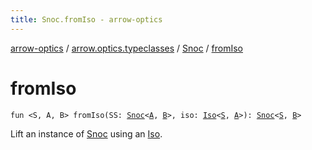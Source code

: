```yaml
---
title: Snoc.fromIso - arrow-optics
---
```


[arrow-optics](../../index.html) / [arrow.optics.typeclasses](../index.html) / [Snoc](index.html) / [fromIso](./from-iso.html)

# fromIso

`fun <S, A, B> fromIso(SS: `[`Snoc`](index.html)`<`[`A`](from-iso.html#A)`, `[`B`](from-iso.html#B)`>, iso: `[`Iso`](../../arrow.optics/-iso.html)`<`[`S`](from-iso.html#S)`, `[`A`](from-iso.html#A)`>): `[`Snoc`](index.html)`<`[`S`](from-iso.html#S)`, `[`B`](from-iso.html#B)`>`

Lift an instance of [Snoc](index.html) using an [Iso](../../arrow.optics/-iso.html).

